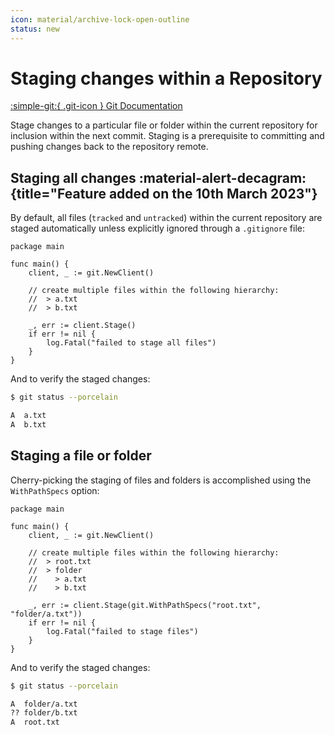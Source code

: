 ```yaml
---
icon: material/archive-lock-open-outline
status: new
---
```


# Staging changes within a Repository

[:simple-git:{ .git-icon } Git Documentation](https://git-scm.com/docs/git-stage)

Stage changes to a particular file or folder within the current repository for inclusion within the next commit. Staging is a prerequisite to committing and pushing changes back to the repository remote.

## Staging all changes :material-alert-decagram:{title="Feature added on the 10th March 2023"}

By default, all files (`tracked` and `untracked`) within the current repository are staged automatically unless explicitly ignored through a `.gitignore` file:

```{ .go .select linenums="1" }
package main

func main() {
    client, _ := git.NewClient()

    // create multiple files within the following hierarchy:
    //  > a.txt
    //  > b.txt

    _, err := client.Stage()
    if err != nil {
        log.Fatal("failed to stage all files")
    }
}
```

And to verify the staged changes:

```sh
$ git status --porcelain

A  a.txt
A  b.txt
```

## Staging a file or folder

Cherry-picking the staging of files and folders is accomplished using the `WithPathSpecs` option:

```{ .go .select linenums="1" }
package main

func main() {
    client, _ := git.NewClient()

    // create multiple files within the following hierarchy:
    //  > root.txt
    //  > folder
    //    > a.txt
    //    > b.txt

    _, err := client.Stage(git.WithPathSpecs("root.txt", "folder/a.txt"))
    if err != nil {
        log.Fatal("failed to stage files")
    }
}
```

And to verify the staged changes:

```sh
$ git status --porcelain

A  folder/a.txt
?? folder/b.txt
A  root.txt
```
